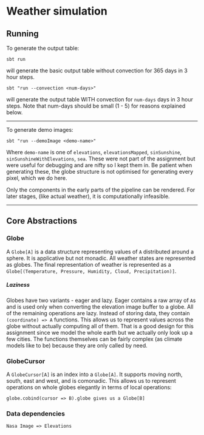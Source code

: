 Weather simulation
==================

Running
-------

To generate the output table:

```
sbt run
```

will generate the basic output table without convection for 365 days in 3 hour steps.

```
sbt "run --convection <num-days>" 
```
will generate the output table WITH convection for `num-days` days in 3 hour steps. Note that num-days should be small 
(1 - 5) for reasons explained below.

---

To generate demo images:

```
sbt "run --demoImage <demo-name>"
```

Where `demo-name` is one of `elevations`, `elevationsMapped`, `sinSunshine`, `sinSunshineWithElevations`, `sea`.
These were not part of the assignment but were useful for debugging and are nifty so I kept them in. Be patient
when generating these, the globe structure is not optimised for generating every pixel, which we do here.

Only the components in the early parts of the pipeline can be rendered. For later stages, (like actual weather),
it is computationally infeasible.

---

Core Abstractions
-----------------

### Globe

A `Globe[A]` is a data structure representing values of `A` distributed around a sphere. It is applicative 
but not monadic. All weather states are represented as globes. The final representation of weather is represented
as a `Globe[(Temperature, Pressure, Humidity, Cloud, Precipitation)]`.

##### Laziness

Globes have two variants - eager and lazy. Eager contains a raw array of `A`s and is used only when converting the 
elevation image buffer to a globe. All of the remaining operations are lazy. Instead of storing data, they contain
`(coordinate) => A` functions. This allows us to represent values across the globe without actually computing all of
them. That is a good design for this assignment since we model the whole earth but we actually only look up a few cities.
The functions themselves can be fairly complex (as climate models like to be) because they are only called by need.

### GlobeCursor

A `GlobeCursor[A]` is an index into a `Globe[A]`. It supports moving north, south, east and west, and is comonadic.
This allows us to represent operations on whole globes elegantly in terms of local operations:

```
globe.cobind(cursor => B).globe gives us a Globe[B]
```

### Data dependencies

```
Nasa Image => Elevations

```